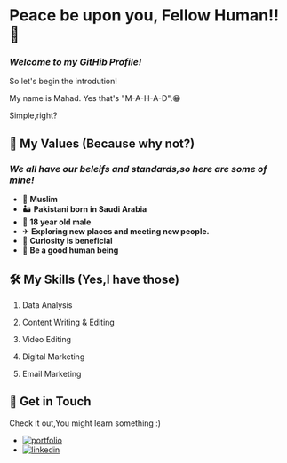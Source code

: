 # Peace be upon you, Fellow Human!! 👋

### *Welcome to my GitHib Profile!*

So let's begin the introdution! 

My name is Mahad. Yes that's "M-A-H-A-D".😁

Simple,right? 


## 🚀 My Values (Because why not?)

### *We all have our beleifs and standards,so here are some of mine!*
- 🕋 **Muslim**
- 🏜 **Pakistani born in Saudi Arabia**
- 👦 **18 year old male**
- ✈ **Exploring new places and meeting new people.**
- 💨 **Curiosity is beneficial**
- 🙂 **Be a good human being**






## 🛠 My Skills (Yes,I have those) 
1. Data Analysis

2. Content Writing & Editing

3. Video Editing

4. Digital Marketing

5. Email Marketing



## 🔗 Get in Touch
Check it out,You might learn something :)

- [![portfolio](https://img.shields.io/badge/my_portfolio-000?style=for-the-badge&logo=ko-fi&logoColor=white)](https://mahadhyder5.wixsite.com/mahadexplore) 
- [![linkedin](https://img.shields.io/badge/linkedin-0A66C2?style=for-the-badge&logo=linkedin&logoColor=white)](https://www.linkedin.com/in/khwaja-mohammad-mahad-hyder-ab1b06221/)



